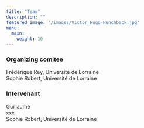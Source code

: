 ```yaml
---
title: "Team"
description: ""
featured_image: '/images/Victor_Hugo-Hunchback.jpg'
menu:
  main:
    weight: 10
---
```

<!-- {{< figure src="/images/Victor_Hugo-Hunchback.jpg" title="Illustration from Victor Hugo et son temps (1881)" >}} -->

### Organizing comitee
Frédérique Rey, Université de Lorraine  
Sophie Robert, Université de Lorraine

### Intervenant
Guillaume  
xxx  
Sophie Robert, Université de Lorraine  

